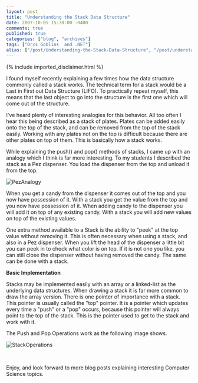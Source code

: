 ```yaml
---
layout: post
title: "Understanding the Stack Data Structure"
date: 2007-10-05 15:30:00 -0400
comments: true
published: true
categories: ["blog", "archives"]
tags: ["Orcs Goblins  and .NET"]
alias: ["/post/Understanding-the-Stack-Data-Structure", "/post/understanding-the-stack-data-structure"]
---
```

<!-- more -->
{% include imported_disclaimer.html %}
<p>I found myself recently explaining a few times how the data structure commonly called a stack works. The technical term for a stack would be a Last in First out Data Structure (LIFO). To practically repeat myself, this means that the last object to go into the structure is the first one which will come out of the structure.</p>
<p>I've heard plenty of interesting analogies for this behavior. All too often I hear this being described as a stack of plates. Plates can be added easily onto the top of the stack, and can be removed from the top of the stack easily. Working with any plates not on the top is difficult because there are other plates on top of them. This is basically how a stack works.</p>
<p>While explaining the push() and pop() methods of stacks, I came up with an analogy which I think is far more interesting. To my students I described the stack as a Pez&nbsp;dispenser. You load the dispenser from the top and unload it from the top.</p>
<p><img src="http://static.flickr.com/1159/1490354572_ec75a14755.jpg" border="0" alt="PezAnalogy" /></p>
<p>When you get a candy from the dispenser it comes out of the top and you now have possession of it. With a stack you get the value from the top and you now have possession of it. When adding candy to the dispenser you will add it on top of any existing candy. With a stack you will add new values on top of the existing values.</p>
<p>One extra method available to a Stack is the ability to "peek" at the top value without removing it. This is often necessary when using a stack, and also in a Pez dispenser. When you lift the head of the dispenser a little bit you can peek in to check what color is on top. If it is not one you like, you can still close the dispenser without having removed the candy. The same can be done with a stack.</p>
<p><strong>Basic Implementation</strong></p>
<p>Stacks may be implemented easily with an array or a linked-list as the underlying data structures. When drawing a stack it is far more common to draw the array version. There is one pointer of importance with a stack. This pointer is usually called the "top" pointer. It is a pointer which updates every time a "push" or a "pop" occurs, because this pointer will always point to the top of the stack. This is the pointer used to get to the stack and work with it.</p>
<p>The Push and Pop Operations work as the following image shows.</p>
<p><img src="http://static.flickr.com/1350/1490540282_c96252968c.jpg" border="0" alt="StackOperations" /></p>
<p>&nbsp;</p>
<p>Enjoy, and look forward to more blog posts explaining interesting Computer Science topics.</p>
